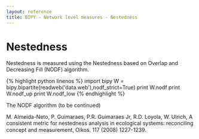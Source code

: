 ```yaml
---
layout: reference
title: BIPY - Network level measures - Nestedness
---
```


# Nestedness

Nestedness is measured using the Nestedness based on Overlap and Decreasing Fill (NODF) algorithm.

{% highlight python linenos %}
import bipy
W = bipy.bipartite(readweb('data.web'),nodf_strict=True)
print W.nodf
print W.nodf_up
print W.nodf_low
{% endhighlight %}

The NODF algorithm (to be continued)

<div class='ref'>M. Almeida-Neto, P. Guimaraes, P.R. Guimaraes Jr, R.D. Loyola, W. Ulrich, A consistent metric for nestedness analysis in ecological systems: reconciling concept and measurement, Oikos. 117 (2008) 1227-1239.</div>